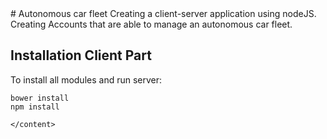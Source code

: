 <snippet>
  <content>
# Autonomous car fleet
Creating a client-server application using nodeJS. Creating Accounts that are able to manage an autonomous car fleet.

## Installation Client Part
To install all modules and run server:
```
bower install
npm install
```
    </content>
</snippet>
